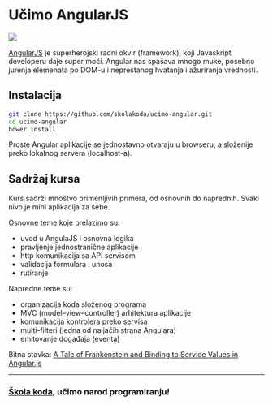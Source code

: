 # Učimo AngularJS

![](https://upload.wikimedia.org/wikipedia/commons/thumb/c/ca/AngularJS_logo.svg/400px-AngularJS_logo.svg.png)

[AngularJS](https://angularjs.org/) je superherojski radni okvir (framework), koji Javaskript developeru daje super moći. Angular nas spašava mnogo muke, posebno jurenja elemenata po DOM-u i neprestanog hvatanja i ažuriranja vrednosti.

## Instalacija

```sh
git clone https://github.com/skolakoda/ucimo-angular.git
cd ucimo-angular
bower install
```

Proste Angular aplikacije se jednostavno otvaraju u browseru, a složenije preko lokalnog servera (localhost-a).

## Sadržaj kursa

Kurs sadrži mnoštvo primenljivih primera, od osnovnih do naprednih. Svaki nivo je mini aplikacija za sebe.

Osnovne teme koje prelazimo su:
- uvod u AngulaJS i osnovna logika
- pravljenje jednostranične aplikacije
- http komunikacija sa API servisom
- validacija formulara i unosa
- rutiranje

Napredne teme su:
- organizacija koda složenog programa
- MVC (model–view–controller) arhitektura aplikacije
- komunikacija kontrolera preko servisa
- multi-filteri (jedna od najjačih strana Angulara)
- emitovanje događaja (eventa)

Bitna stavka: [A Tale of Frankenstein and Binding to Service Values in Angular.js](http://stsc3000.github.io/blog/2013/10/26/a-tale-of-frankenstein-and-binding-to-service-values-in-angular-dot-js/)

---
### [Škola koda](https://skolakoda.org/), učimo narod programiranju!
